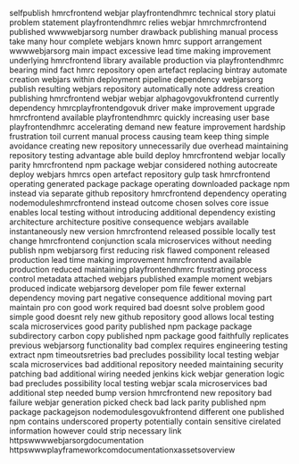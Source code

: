 selfpublish hmrcfrontend webjar playfrontendhmrc technical story platui problem statement playfrontendhmrc relies webjar hmrchmrcfrontend published wwwwebjarsorg number drawback publishing manual process take many hour complete webjars known hmrc support arrangement wwwwebjarsorg main impact excessive lead time making improvement underlying hmrcfrontend library available production via playfrontendhmrc bearing mind fact hmrc repository open artefact replacing bintray automate creation webjars within deployment pipeline dependency webjarsorg publish resulting webjars repository automatically note address creation publishing hmrcfrontend webjar webjar alphagovgovukfrontend currently dependency hmrcplayfrontendgovuk driver make improvement upgrade hmrcfrontend available playfrontendhmrc quickly increasing user base playfrontendhmrc accelerating demand new feature improvement hardship frustration toil current manual process causing team keep thing simple avoidance creating new repository unnecessarily due overhead maintaining repository testing advantage able build deploy hmrcfrontend webjar locally parity hmrcfrontend npm package webjar considered nothing autocreate deploy webjars hmrcs open artefact repository gulp task hmrcfrontend operating generated package package operating downloaded package npm instead via separate github repository hmrcfrontend dependency operating nodemoduleshmrcfrontend instead outcome chosen solves core issue enables local testing without introducing additional dependency existing architecture architecture positive consequence webjars available instantaneously new version hmrcfrontend released possible locally test change hmrcfrontend conjunction scala microservices without needing publish npm webjarsorg first reducing risk flawed component released production lead time making improvement hmrcfrontend available production reduced maintaining playfrontendhmrc frustrating process control metadata attached webjars published example moment webjars produced indicate webjarsorg developer pom file fewer external dependency moving part negative consequence additional moving part maintain pro con good work required bad doesnt solve problem good simple good doesnt rely new github repository good allows local testing scala microservices good parity published npm package package subdirectory carbon copy published npm package good faithfully replicates previous webjarsorg functionality bad complex requires engineering testing extract npm timeoutsretries bad precludes possibility local testing webjar scala microservices bad additional repository needed maintaining security patching bad additional wiring needed jenkins kick webjar generation logic bad precludes possibility local testing webjar scala microservices bad additional step needed bump version hmrcfrontend new repository bad failure webjar generation picked check bad lack parity published npm package packagejson nodemodulesgovukfrontend different one published npm contains underscored property potentially contain sensitive cirelated information however could strip necessary link httpswwwwebjarsorgdocumentation httpswwwplayframeworkcomdocumentationxassetsoverview